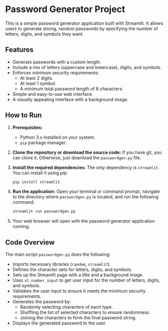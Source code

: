 # Password Generator Project

This is a simple password generator application built with Streamlit. It allows users to generate strong, random passwords by specifying the number of letters, digits, and symbols they want.

## Features

-   Generate passwords with a custom length.
-   Include a mix of letters (uppercase and lowercase), digits, and symbols.
-   Enforces minimum security requirements:
    -   At least 2 digits.
    -   At least 1 symbol.
    -   A minimum total password length of 8 characters.
-   Simple and easy-to-use web interface.
-   A visually appealing interface with a background image.

## How to Run

1.  **Prerequisites:**
    *   Python 3.x installed on your system.
    *   `pip` package manager.

2.  **Clone the repository or download the source code:**
    If you have git, you can clone it. Otherwise, just download the `passwordgen.py` file.

3.  **Install the required dependencies:**
    The only dependency is `streamlit`. You can install it using pip:
    ```bash
    pip install streamlit
    ```

4.  **Run the application:**
    Open your terminal or command prompt, navigate to the directory where `passwordgen.py` is located, and run the following command:
    ```bash
    streamlit run passwordgen.py
    ```

5.  Your web browser will open with the password generator application running.

## Code Overview

The main script `passwordgen.py` does the following:
- Imports necessary libraries (`random`, `streamlit`).
- Defines the character sets for letters, digits, and symbols.
- Sets up the Streamlit page with a title and a background image.
- Uses `st.number_input` to get user input for the number of letters, digits, and symbols.
- Validates the user input to ensure it meets the minimum security requirements.
- Generates the password by:
    - Randomly selecting characters of each type.
    - Shuffling the list of selected characters to ensure randomness.
    - Joining the characters to form the final password string.
- Displays the generated password to the user. 